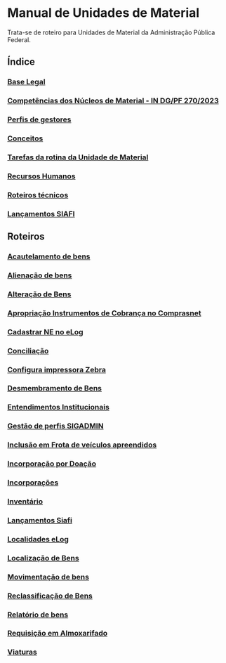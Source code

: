 # Manual de Unidades de Material
Trata-se de roteiro para Unidades de Material da Administração Pública Federal.

## Índice
### [Base Legal](https://github.com/Mateus-cpa/manual-material/blob/main/base_legal.md)
### [Competências dos Núcleos de Material - IN DG/PF 270/2023](https://github.com/Mateus-cpa/manual-material/blob/main/competencias_pf.md)
### [Perfis de gestores](https://github.com/Mateus-cpa/manual-material/blob/main/perfis_gestores.md)
### [Conceitos](https://github.com/Mateus-cpa/manual-material/blob/main/conceitos.md)
### [Tarefas da rotina da Unidade de Material](https://github.com/Mateus-cpa/manual-material/blob/main/tarefas.md)
### [Recursos Humanos](https://github.com/Mateus-cpa/manual-material/blob/main/recursos_humanos.md)
### [Roteiros técnicos](https://github.com/Mateus-cpa/manual-material/blob/main/roteiros.md)
### [Lançamentos SIAFI](https://lookerstudio.google.com/reporting/ffe08847-326c-4d18-8508-913ba6a8dfc6)

## Roteiros
### [Acautelamento de bens](https://github.com/Mateus-cpa/manual-material/blob/main/roteiros/acautelamento.md)
### [Alienação de bens](https://github.com/Mateus-cpa/manual-material/blob/main/roteiros/alienacao.md)
### [Alteração de Bens](https://github.com/Mateus-cpa/manual-material/blob/main/roteiros/alteracao_bem.md)
### [Apropriação Instrumentos de Cobrança no Comprasnet](https://github.com/Mateus-cpa/manual-material/blob/main/roteiros/apropriacao_instr_cobranca_comprasnet.pdf)
### [Cadastrar NE no eLog](https://github.com/Mateus-cpa/manual-material/blob/main/roteiros/cadastra_ne_elog.pdf)
### [Conciliação](https://github.com/Mateus-cpa/manual-material/blob/main/roteiros/conciliacao.md)
### [Configura impressora Zebra](https://github.com/Mateus-cpa/manual-material/blob/main/roteiros/configura_zebra.md)
### [Desmembramento de Bens](https://github.com/Mateus-cpa/manual-material/blob/main/roteiros/desmembramento_bem.md)
### [Entendimentos Institucionais](https://github.com/Mateus-cpa/manual-material/blob/main/roteiros/entendimentos_institucionais.md)
### [Gestão de perfis SIGADMIN](https://github.com/Mateus-cpa/manual-material/blob/main/roteiros/gestao_perfis_sipac.md)
### [Inclusão em Frota de veículos apreendidos](https://github.com/Mateus-cpa/manual-material/blob/main/roteiros/inclusao_frota.md)
### [Incorporação por Doação](https://github.com/Mateus-cpa/manual-material/blob/main/roteiros/incorporacao_doacao.md)
### [Incorporações](https://github.com/Mateus-cpa/manual-material/blob/main/roteiros/incorporacoes.md)
### [Inventário](https://github.com/Mateus-cpa/manual-material/blob/main/roteiros/inventario.md)
### [Lançamentos Siafi](https://github.com/Mateus-cpa/manual-material/blob/main/roteiros/lancamentos_siafi.md)
### [Localidades eLog](https://github.com/Mateus-cpa/manual-material/blob/main/roteiros/localidades_elog.md)
### [Localização de Bens](https://github.com/Mateus-cpa/manual-material/blob/main/roteiros/localizacao_bens.md)
### [Movimentação de bens](https://github.com/Mateus-cpa/manual-material/blob/main/roteiros/movimentacao.md)
### [Reclassificação de Bens](https://github.com/Mateus-cpa/manual-material/blob/main/roteiros/reclassificacao_bens.md)
### [Relatório de bens](https://github.com/Mateus-cpa/manual-material/blob/main/roteiros/relatorio_bens.md)
### [Requisição em Almoxarifado](https://github.com/Mateus-cpa/manual-material/blob/main/roteiros/requisicao_almox.md)
### [Viaturas](https://github.com/Mateus-cpa/manual-material/blob/main/roteiros/viaturas.md)